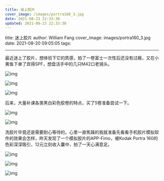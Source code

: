 ```yaml
---
title: 迷上胶片
cover_image: /images/portra160_3.jpg
date: 2021-08-23 22:33:30
updated: 2021-08-23 22:33:30
---
```

title: 迷上胶片
author: William Fang
cover_image: images/portra160_3.jpg
date: 2021-08-20 09:05:05
tags:

- - -

最近迷上了胶片，想体验下它的质感，拍了一卷富士一次性后还没有过瘾，又在小黄鱼下单了宾得SPF，想盘活手中的几只M42口老镜头。

![img](/images/portra160_1.jpg)

![img](/images/portra160_2.jpg)

![img](/images/portra160_3.jpg)

后来，大量补课各类黑白彩色胶卷的特点，买了5卷准备尝试一下。

![img](/images/portra160_4.jpg#width-full)

![img](/images/portra160_5.jpg#width-full)

洗胶片毕竟还是需要耐心等待的，心里一直焦躁的我就准备先看看手机胶片模拟软件的效果会怎样，昨天发现了一个模拟胶片的APP-Fimo，被Kodak Portra 160的色彩深深吸引，12元立刻收入囊中，拍了一天心满意足。

![img](/images/portra160_6.jpg#width-full)

![img](/images/portra160_7.jpg#width-full)

![img](/images/portra160_8.jpg#width-full)